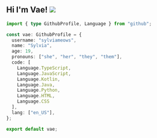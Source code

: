## Hi I'm Vae! <img src="https://cdn.discordapp.com/emojis/591236411127234571.gif?size=40">

```typescript
import { type GithubProfile, Language } from "github";

const vae: GithubProfile = {
  username: "sylviameows",
  name: "Sylvia",
  age: 19,
  pronouns: ["she", "her", "they", "them"],
  code: [
    Language.TypeScript, 
    Language.JavaScript, 
    Language.Kotlin, 
    Language.Java, 
    Language.Python, 
    Language.HTML, 
    Language.CSS
  ],
  lang: ["en_US"],
};

export default vae;
```
